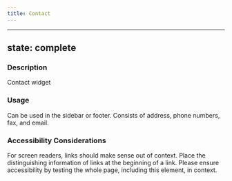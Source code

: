 ```yaml
---
title: Contact
---
```


---
state: complete
---

### Description
Contact widget

### Usage
Can be used in the sidebar or footer. Consists of address, phone numbers, fax, and email.

### Accessibility Considerations
For screen readers, links should make sense out of context. Place the distinguishing information of links at the beginning of a link. Please ensure accessibility by testing the whole page, including this element, in context.

<!-- ### SEO Considerations
This section is left intentionally blank and is for future consideration.

### Technical Considerations
Anything special technical-wise will be shared here. -->
